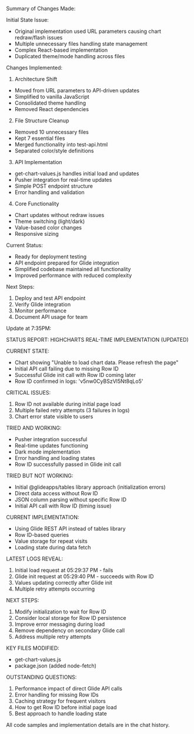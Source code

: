 Summary of Changes Made:

Initial State Issue:

- Original implementation used URL parameters causing chart redraw/flash issues
- Multiple unnecessary files handling state management
- Complex React-based implementation
- Duplicated theme/mode handling across files

Changes Implemented:

1. Architecture Shift

- Moved from URL parameters to API-driven updates
- Simplified to vanilla JavaScript
- Consolidated theme handling
- Removed React dependencies

2. File Structure Cleanup

- Removed 10 unnecessary files
- Kept 7 essential files
- Merged functionality into test-api.html
- Separated color/style definitions

3. API Implementation

- get-chart-values.js handles initial load and updates
- Pusher integration for real-time updates
- Simple POST endpoint structure
- Error handling and validation

4. Core Functionality

- Chart updates without redraw issues
- Theme switching (light/dark)
- Value-based color changes
- Responsive sizing

Current Status:

- Ready for deployment testing
- API endpoint prepared for Glide integration
- Simplified codebase maintained all functionality
- Improved performance with reduced complexity

Next Steps:

1. Deploy and test API endpoint
2. Verify Glide integration
3. Monitor performance
4. Document API usage for team

Update at 7:35PM:

STATUS REPORT: HIGHCHARTS REAL-TIME IMPLEMENTATION (UPDATED)

CURRENT STATE:

- Chart showing "Unable to load chart data. Please refresh the page"
- Initial API call failing due to missing Row ID
- Successful Glide init call with Row ID coming later
- Row ID confirmed in logs: 'v5nw0CyBSzVl5Nt8qLo5'

CRITICAL ISSUES:

1. Row ID not available during initial page load
2. Multiple failed retry attempts (3 failures in logs)
3. Chart error state visible to users

TRIED AND WORKING:

- Pusher integration successful
- Real-time updates functioning
- Dark mode implementation
- Error handling and loading states
- Row ID successfully passed in Glide init call

TRIED BUT NOT WORKING:

- Initial @glideapps/tables library approach (initialization errors)
- Direct data access without Row ID
- JSON column parsing without specific Row ID
- Initial API call with Row ID (timing issue)

CURRENT IMPLEMENTATION:

- Using Glide REST API instead of tables library
- Row ID-based queries
- Value storage for repeat visits
- Loading state during data fetch

LATEST LOGS REVEAL:

1. Initial load request at 05:29:37 PM - fails
2. Glide init request at 05:29:40 PM - succeeds with Row ID
3. Values updating correctly after Glide init
4. Multiple retry attempts occurring

NEXT STEPS:

1. Modify initialization to wait for Row ID
2. Consider local storage for Row ID persistence
3. Improve error messaging during load
4. Remove dependency on secondary Glide call
5. Address multiple retry attempts

KEY FILES MODIFIED:

- get-chart-values.js
- package.json (added node-fetch)

OUTSTANDING QUESTIONS:

1. Performance impact of direct Glide API calls
2. Error handling for missing Row IDs
3. Caching strategy for frequent visitors
4. How to get Row ID before initial page load
5. Best approach to handle loading state

All code samples and implementation details are in the chat history.
